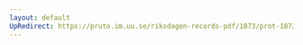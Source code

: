 ```yaml
---
layout: default
UpRedirect: https://pruto.im.uu.se/riksdagen-records-pdf/1873/prot-1873--fk--122/prot-1873--fk--122_000.pdf
---
```

